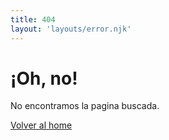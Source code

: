 ```yaml
---
title: 404
layout: 'layouts/error.njk'
---
```


<!--lint disable first-heading-level-->
# ¡Oh, no!
<!--lint enable first-heading-level-->

No encontramos la pagina buscada.

<a class="material-button button-filled button-round display-inline-flex color-bg bg-primary" href="/">Volver al home</a>
